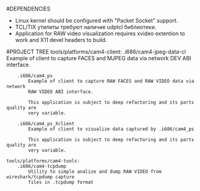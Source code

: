 #DEPENDENCIES
* Linux kernel should be configured with "Packet Socket" support.
* TCL/TIX утилиты требуют наличие udptcl библиотеки.
* Application for RAW video visualization requires xvideo extention to work and X11 devel headers to build. 

#PROJECT TREE
	tools/platforms/cam4-client:
		.i686/cam4-jpeg-data-cl
			Example of client to capture FACES and MJPEG data via network
			DEV ABI interface.

		.i686/cam4_ps
			Example of client to capture RAW FACES and RAW VIDEO data via network
			RAW VIDEO ABI interface.

			This application is subject to deep refactoring and its parts quality are
			very variable.

		.i686/cam4_ps_Xclient
			Example of client to visualize data captured by .i686/cam4_ps

			This application is subject to deep refactoring and its parts quality are
			very variable.

	tools/platforms/cam4-tools:
		.i686/cam4-tcpdump
			Utility to simple analize and dump RAW VIDEO from wireshark/tcpdump capture
			files in .tcpdump format
